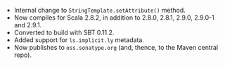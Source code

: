 * Internal change to `StringTemplate.setAttribute()` method.
* Now compiles for Scala 2.8.2, in addition to 2.8.0, 2.8.1, 2.9.0, 2.9.0-1 and 2.9.1.
* Converted to build with SBT 0.11.2.
* Added support for `ls.implicit.ly` metadata.
* Now publishes to `oss.sonatype.org` (and, thence, to the Maven central repo).

